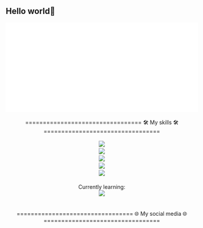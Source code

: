 ## Hello world👋

![Metrics](/metrics.classic.svg)

<div align="center">
    ================================= 🛠️ My skills 🛠️ =================================
    <br>
    <br>
    <div>
        <a href="https://skillicons.dev">
          <img src="https://skillicons.dev/icons?i=cs,unity" />
        </a>
    </div>
    <div>
        <a href="https://skillicons.dev">
          <img src="https://skillicons.dev/icons?i=flutter,swift" />
        </a>
    </div>
    <div>
        <a href="https://skillicons.dev">
          <img src="https://skillicons.dev/icons?i=html,css,vue,js" />
        </a>
    </div>
    <div>
        <a href="https://skillicons.dev">
          <img src="https://skillicons.dev/icons?i=sqlite,firebase" />
        </a>
    </div>
    <div>
        <a href="https://skillicons.dev">
          <img src="https://skillicons.dev/icons?i=py,java" />
        </a>
    </div>
    <div>
        <br>
        Currently learning:
        <br>
        <a href="https://skillicons.dev">
          <img src="https://skillicons.dev/icons?i=docker,kubernetes,fastapi,cpp" />
        </a>
    </div>
</div>
<br>
<br>

<div align="center">
    ================================= 🌐 My social media 🌐 =================================
    <br>
    <br>
    
</div>



<!--
**Clifong/Clifong** is a ✨ _special_ ✨ repository because its `README.md` (this file) appears on your GitHub profile.

Here are some ideas to get you started:

- 🔭 I’m currently working on ...
- 🌱 I’m currently learning ...
- 👯 I’m looking to collaborate on ...
- 🤔 I’m looking for help with ...
- 💬 Ask me about ...
- 📫 How to reach me: ...
- 😄 Pronouns: ...
- ⚡ Fun fact: ...
-->
